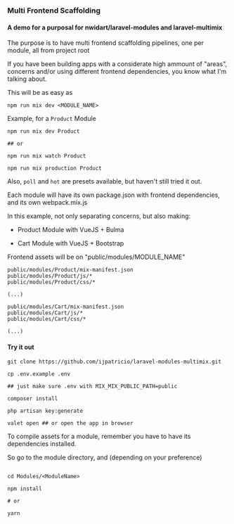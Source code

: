 ### Multi Frontend Scaffolding

#### A demo for a purposal for nwidart/laravel-modules and laravel-multimix

The purpose is to have multi frontend scaffolding pipelines, one per module, all from project root

If you have been building apps with a considerate high ammount of "areas", concerns and/or using different frontend dependencies, you know what I'm talking about.

This will be as easy as

```
npm run mix dev <MODULE_NAME> 
```

Example, for a `Product` Module
```
npm run mix dev Product

## or

npm run mix watch Product

npm run mix production Product
```

Also, `poll` and `hot` are presets available, but haven't still tried it out. 

Each module will have its own package.json with frontend dependencies, and its own webpack.mix.js

In this example, not only separating concerns, but also making:

- Product Module with VueJS + Bulma

- Cart Module with VueJS + Bootstrap

Frontend assets will be on "public/modules/MODULE_NAME"
```
public/modules/Product/mix-manifest.json
public/modules/Product/js/*
public/modules/Product/css/*

(...)

public/modules/Cart/mix-manifest.json
public/modules/Cart/js/*
public/modules/Cart/css/*

(...)

```

#### Try it out
``` 
git clone https://github.com/ijpatricio/laravel-modules-multimix.git

cp .env.example .env

## just make sure .env with MIX_MIX_PUBLIC_PATH=public

composer install

php artisan key:generate

valet open ## or open the app in browser
```

To compile assets for a module, remember you have to have its dependencies installed.

So go to the module directory, and (depending on your preference)

``` 

cd Modules/<ModuleName>

npm install

# or

yarn
```
